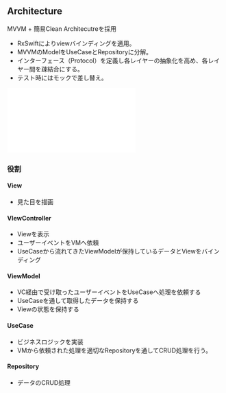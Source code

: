 ## Architecture

MVVM + 簡易Clean Architecutreを採用

* RxSwiftによりviewバインディングを適用。
* MVVMのModelをUseCaseとRepositoryに分解。
* インターフェース（Protocol）を定義し各レイヤーの抽象化を高め、各レイヤー間を疎結合にする。
* テスト時にはモックで差し替え。

![MVVM+ MVVM_CleanArchitecture](images/MVVM_CleanArchitecture.pdf)


### 役割

#### View

* 見た目を描画

#### VIewController

* Viewを表示
* ユーザーイベントをVMへ依頼
* UseCaseから流れてきたViewModelが保持しているデータとViewをバインディング

#### ViewModel

* VC経由で受け取ったユーザーイベントをUseCaseへ処理を依頼する
* UseCaseを通して取得したデータを保持する
* Viewの状態を保持する

#### UseCase

* ビジネスロジックを実装
* VMから依頼された処理を適切なRepositoryを通してCRUD処理を行う。

#### Repository

* データのCRUD処理